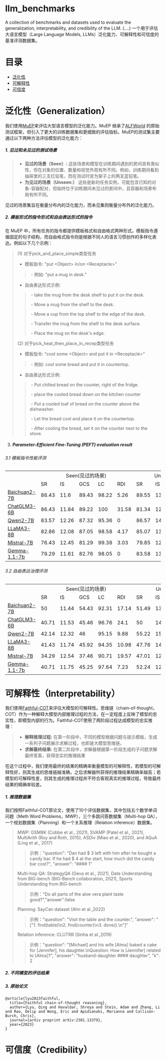 # llm_benchmarks

A collection of benchmarks and datasets used to evaluate the generalization, interpretability, and credibility of the LLM. (....)
一个用于评估大语言模型（Large Language Models, LLMs）泛化能力、可解释性和可信度的基准评测数据集。


# 目录

- [泛化性](#Generalization)
- [可解释性](#Interpretability)
- [可信度](#Credibility)

# 泛化性（Generalization）
我们使用[MuEP](https://github.com/kanxueli/MuEP)来评估大型语言模型的泛化能力。MuEP 继承了[ALFWorld](https://github.com/alfworld/alfworld) 的原始测试框架，但引入了更大的训练数据集和更细致的评估指标。MuEP的测试集主要通过以下两种方法评估模型的泛化能力：

##### 1. **见过和未见过的测试场景**

> - **见过的场景（Seen）:** 这些场景和模型在训练期间遇到的房间具有类似性，但在对象的位置、数量和视觉外观有所不同。例如，训练期间看到抽屉里的三支红铅笔，而在测试时变为架子上的两支蓝铅笔。
> - **为见过的场景（Unseen:）** 这些是新的任务实例，可能包含已知的对象-容器配对，但始终位于训练期间未见过的房间中，且容器和场景布局有所不同。

见过的场景集旨在衡量分布内的泛化能力，而未见集则衡量分布外的泛化能力。

##### 2. **模板形式的指令形式和自由表达形式的指令**
在 MuEP 中，所有任务的指令都提供模板格式和自由格式两种形式。模板指令遵循固定的句子结构，而自由格式指令则是根据不同人的语言习惯创作的多样化表达。例如以下几个示例：

> (1) 对于pick_and_place_simple类型任务
>
> - 模板指令: "put \<Object> in/on \<Receptacle>"
>
> > ​    - 例如: "put a mug in desk."
>
> - 自由表达形式示例:
>
> > ​    - take the mug from the desk shelf to put it on the desk.
> >
> > ​    - Move a mug from the shelf to the desk. 
> >
> > ​    - Move a cup from the top shelf to the edge of the desk.
> >
> > ​    - Transfer the mug from the shelf to the desk surface.
> >
> > ​    - Place the mug on the desk's edge.
>
> (2) 对于pick_heat_then_place_in_recep类型任务
>
> - 模板指令: "cool some \<Object> and put it in \<Receptacle>"
>
> > ​    - 例如: cool some bread and put it in countertop.
>
> - 自由表达形式示例:
>
> > ​    - Put chilled bread on the counter, right of the fridge.
> >
> > ​    - place the cooled bread down on the kitchen counter
> >
> > ​    - Put a cooled loaf of bread on the counter above the dishwasher.
> >
> > ​    - Let the bread cool and place it on the countertop.
> >
> > ​    - After cooling the bread, set it on the counter next to the stove.

3. ##### Parameter-Efficient Fine-Tuning (PEFT) evaluation result

###### 3.1 模板指令性能评测
<table>
    <tr>
        <td></td>
        <td align="center" colspan="5">Seen(见过的场景)</td>
        <td align="center" colspan="5">Unseen(未见过的场景)</td>
    </tr>
    <tr>
        <td></td>
        <td>SR</td>
        <td>IS</td>
        <td>GCS</td>
        <td>LC</td>
        <td>RDI</td>
        <td>SR</td>
        <td>IS</td>
        <td>GCS</td>
        <td>LC</td>
        <td>RDI</td>
    </tr>
    <tr>
    <td><a href="https://huggingface.co/baichuan-inc/Baichuan2-7B-Chat">Baichuan2-7B</a></td>
    <td>86.43</td>
    <td>11.6</td>
    <td>89.43</td>
    <td>98.22</td>
    <td>5.26</td>
    <td>89.55</td>
    <td>13.78</td>
    <td>92.55</td>
    <td>95.43</td>
    <td>7.14</td>
</tr>
<tr>
    <td><a href="https://huggingface.co/THUDM/chatglm3-6b">ChatGLM3-6B</td>
    <td>86.43</td>
    <td>11.84</td>
    <td>89.22</td>
    <td>100</td>
    <td>31.58</td>
    <td>81.34</td>
    <td>12.88</td>
    <td>84.68</td>
    <td>99.52</td>
    <td>44</td>
</tr>
<tr>
    <td><a href="https://huggingface.co/Qwen/Qwen2-7B-Instruct">Qwen2-7B</td>
    <td>83.57</td>
    <td>12.26</td>
    <td>87.32</td>
    <td>95.36</td>
    <td>0</td>
    <td>86.57</td>
    <td>14.34</td>
    <td>89.14</td>
    <td>98.69</td>
    <td>5.56</td>
</tr>
<tr>
    <td><a href="https://huggingface.co/meta-llama/Meta-Llama-3.1-8B-Instruct">LLaMA3-8B</td>
    <td>82.86</td>
    <td>12.08</td>
    <td>87.05</td>
    <td>98.58</td>
    <td>4.17</td>
    <td>85.07</td>
    <td>13.73</td>
    <td>89.65</td>
    <td>97</td>
    <td>10</td>
</tr>
<tr>
    <td><a href="https://huggingface.co/mistralai/Mistral-7B-Instruct-v0.2">Mistral-7B</td>
    <td>76.43</td>
    <td>12.45</td>
    <td>81.29</td>
    <td>99.38</td>
    <td>3.03</td>
    <td>79.85</td>
    <td>12.35</td>
    <td>83.42</td>
    <td>97.53</td>
    <td>0</td>
</tr>
<tr>
    <td><a href="https://huggingface.co/google/gemma-1.1-7b-it">Gemma-1.1-7b</td>
    <td>79.29</td>
    <td>11.61</td>
    <td>82.76</td>
    <td>98.05</td>
    <td>0</td>
    <td>83.58</td>
    <td>13.1</td>
    <td>87.75</td>
    <td>100</td>
    <td>0</td>
</tr>
</table>

######    3.2 自由表达治理评测
<table>
    <tr>
        <td></td>
        <td align="center" colspan="5">Seen(见过的场景)</td>
        <td align="center" colspan="5">Unseen(未见过的场景)</td>
    </tr>
    <tr>
        <td></td>
        <td>SR</td>
        <td>IS</td>
        <td>GCS</td>
        <td>LC</td>
        <td>RDI</td>
        <td>SR</td>
        <td>IS</td>
        <td>GCS</td>
        <td>LC</td>
        <td>RDI</td>
    </tr>
    <tr>
        <td><a href="https://huggingface.co/baichuan-inc/Baichuan2-7B-Chat">Baichuan2-7B</td>
        <td>50</td>
        <td>11.44</td>
        <td>54.43</td>
        <td>92.31</td>
        <td>17.14</td>
        <td>51.49</td>
        <td>13.25</td>
        <td>55.43</td>
        <td>95.31</td>
        <td>12.31</td>
    </tr>
    <tr>
        <td><a href="https://huggingface.co/THUDM/chatglm3-6b">ChatGLM3-6B</td>
        <td>40.71</td>
        <td>11.53</td>
        <td>45.46</td>
        <td>96.76</td>
        <td>24.1</td>
        <td>50</td>
        <td>14</td>
        <td>56.2</td>
        <td>99.05</td>
        <td>19.4</td>
    </tr>
    <tr>
        <td><a href="https://huggingface.co/Qwen/Qwen2-7B-Instruct">Qwen2-7B</td>
        <td>42.14</td>
        <td>12.32</td>
        <td>46</td>
        <td>95.15</td>
        <td>9.88</td>
        <td>55.22</td>
        <td>15.08</td>
        <td>58.63</td>
        <td>94.67</td>
        <td>6.67</td>
    </tr>
    <tr>
        <td><a href="https://huggingface.co/meta-llama/Meta-Llama-3.1-8B-Instruct">LLaMA3-8B</td>
        <td>41.43</td>
        <td>11.74</td>
        <td>45.92</td>
        <td>94.35</td>
        <td>10.98</td>
        <td>47.76</td>
        <td>14.27</td>
        <td>51.53</td>
        <td>93.86</td>
        <td>7.14</td>
    </tr>
    <tr>
        <td><a href="https://huggingface.co/mistralai/Mistral-7B-Instruct-v0.2">Mistral-7B</td>
        <td>34.29</td>
        <td>12.54</td>
        <td>37.46</td>
        <td>90.71</td>
        <td>19.57</td>
        <td>47.01</td>
        <td>12.87</td>
        <td>52.23</td>
        <td>94.41</td>
        <td>16.9</td>
    </tr>
    <tr>
        <td><a href="https://huggingface.co/google/gemma-1.1-7b-it">Gemma-1.1-7b</td>
        <td>40.71</td>
        <td>11.75</td>
        <td>45.25</td>
        <td>97.64</td>
        <td>7.23</td>
        <td>52.24</td>
        <td>12.56</td>
        <td>55.65</td>
        <td>97.76</td>
        <td>1.56</td>
    </tr>
</table>


# 可解释性（Interpretability）

我们使用[Faithful-COT](https://github.com/veronica320/Faithful-COT)来评估大模型的可解释性。思维链（chain-of-thought，COT）作为一种解释大模型内部推理过程的方法，在一定程度上反映了模型的忠实性，即模型内部的行为。Faithful-COT使用了两阶段过程达成模型的忠实推理：
> - **解释推理过程:** 在第一阶段中，不同的模型根据问题与提示模板，生成一系列子问题展示求解过程，也即是大模型思维链。
> - **求解最终结果:** 在第二阶段中，求解器根据第一阶段生成的子问题求解最终答案，获得忠实的推理结果

在这个过程中，我们使用最终的结果的精确率衡量模型的可解释性，若模型的可解释性好，则其生成的思维链越准确，之后求解器所获得的推理结果精确率越高；若模型的可解释性差，则其生成的推理过程并不符合客观真实的推理过程，导致最终结果的精确率较差。

##### 1. **推理数据集**
我们按照Faithful-COT原论文，使用了10个评估数据集，其中包括五个数学单词问题（Meth Word Problems，MWP），三个多跳问答数据集（Multi-hop QA），一个规划数据集（Planning）和一个关系推理（Relation inference）数据集。

>MWP: GSM8K (Cobbe et al., 2021), SVAMP (Patel et al., 2021), MultiArith (Roy and Roth, 2015), ASDiv (Miao et al., 2020), and AQuA (Ling et al., 2017)
>>示例："question": "Dan had \$ 3 left with him after he bought a candy bar. If he had $ 4 at the start, how much did the candy bar cost?", "answer": "#### 1"
>
>Multi-hop QA: StrategyQA (Geva et al., 2021), Date Understanding from BIG-bench (BIG-Bench collaboration, 2021), Sports Understanding from BIG-bench
>>示例："Do all parts of the aloe vera plant taste good?","answer":false
>
>Planning: SayCan dataset (Ahn et al.,2022)
>>示例："question": "Visit the table and the counter.", "answer": "[\"1. find(table)\\n2. find(counter)\\n3. done().\\n\"]"
>
>Relation inference: CLUTRR (Sinha et al.,2019) 
>>示例："question": "[Michael] and his wife [Alma] baked a cake for [Jennifer], his daughter.\nQuestion: How is [Jennifer] related to [Alma]?", "answer": "husband-daughter #### daughter", "k": 2

##### 2. **不同模型的评估结果**


##### 3. **原始论文**

```
@article{lyu2023faithful,
  title={Faithful chain-of-thought reasoning},
  author={Lyu, Qing and Havaldar, Shreya and Stein, Adam and Zhang, Li and Rao, Delip and Wong, Eric and Apidianaki, Marianna and Callison-Burch, Chris},
  journal={arXiv preprint arXiv:2301.13379},
  year={2023}
}
```



# 可信度（Credibility）
